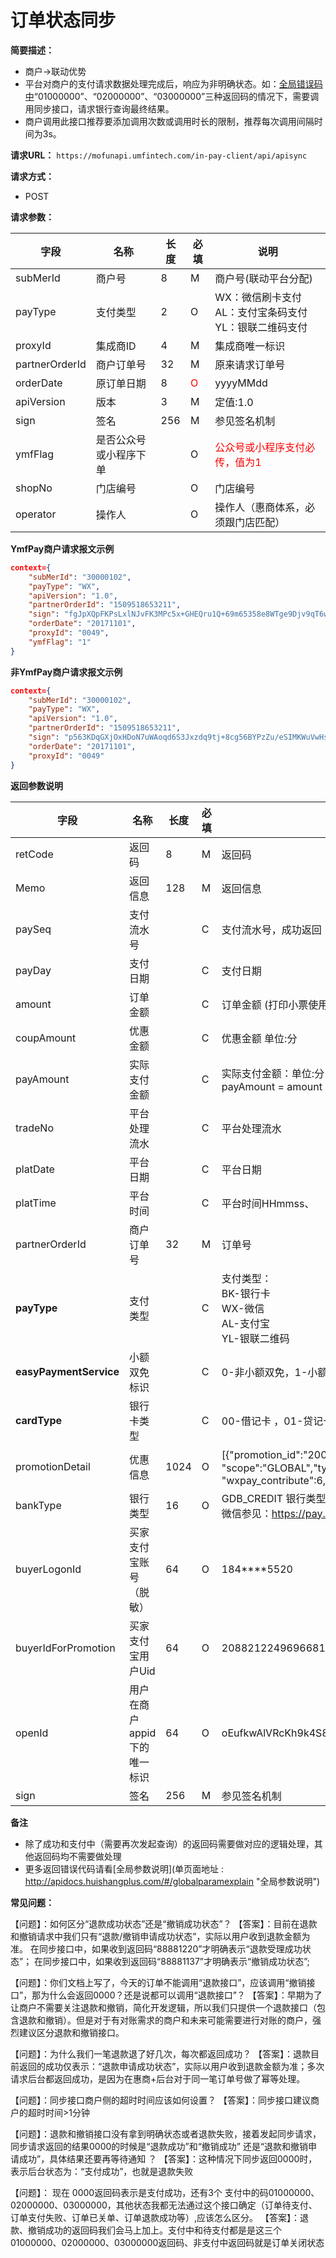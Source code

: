 # 订单状态同步
  
**简要描述：** 

- 商户->联动优势
- 平台对商户的支付请求数据处理完成后，响应为非明确状态。如：[全局错误码中](https://www.showdoc.cc/web/#/6234326490827?page_id=39370587223487 "全局参数说明中")“01000000”、“02000000”、“03000000”三种返回码的情况下，需要调用同步接口，请求银行查询最终结果。
- 商户调用此接口推荐要添加调用次数或调用时长的限制，推荐每次调用间隔时间为3s。

**请求URL：** 
`https://mofunapi.umfintech.com/in-pay-client/api/apisync`



**请求方式：**
- POST 

**请求参数：** 

|	字段	|	名称	|	长度	|	必填	|	说明	|
|----|----|----|----|----|
|	subMerId	|	商户号	|	8	|	M	|	商户号(联动平台分配)	|
|	payType	|	支付类型	|	2	|	O	|	WX：微信刷卡支付<br>AL：支付宝条码支付<br>YL：银联二维码支付	|
|	proxyId	|	集成商ID	|	4	|	M	|	集成商唯一标识	|
|	partnerOrderId	|	商户订单号	|	32	|	M	|	原来请求订单号	|
|	orderDate	|	原订单日期	|	8	|	<span style="color:red">O</span>	|	yyyyMMdd	|
|	apiVersion	|	版本	|	3	|	M	|	定值:1.0	|
|	sign	|	签名	|	256	|	M	|	参见签名机制	|
|	ymfFlag	|	是否公众号或小程序下单	|		|	O	|	<span style="color:red">公众号或小程序支付必传，值为1</span>	|
|	shopNo	|	门店编号	|		|	O	|	门店编号	|
|	operator	|	操作人	|		|	O	|	操作人（惠商体系，必须跟门店匹配）	|

 **YmfPay商户请求报文示例**

```json
context={
	"subMerId": "30000102",
	"payType": "WX",
	"apiVersion": "1.0",
	"partnerOrderId": "1509518653211",
	"sign": "fgJpXQpFKPsLxlNJvFK3MPc5x+GHEQru1Q+69m65358e8WTge9Djv9qT6wkJOijPOESOZNaWM1mDCePA7WaeWwdR9CjjLTzf9gVKmFNcSehTbUl2JW8WSg09dPqkfbZq9SFrg6vGC5HHf/Z9YJF82gtVlzIt4SzwxGx//EzTyPM=",
	"orderDate": "20171101",
	"proxyId": "0049",
	"ymfFlag": "1"
}
```
 **非YmfPay商户请求报文示例**
```json
context={
	"subMerId": "30000102",
	"payType": "WX",
	"apiVersion": "1.0",
	"partnerOrderId": "1509518653211",
	"sign": "p563KDqGXjOxHDoN7uWAoqd6S3Jxzdq9tj+8cg56BYPzZu/eSIMKWuVwHsrtEKYmZ40dvOtfzuJNmEqFoRUzgCllld+4eSVQwJXLeukJlwO/WOpUyBZnkNvZ8A1HqijKKwPrepKvWkYKBsGNhGfMnksnmaCmD8h1+o+hQkd3DZA=",
	"orderDate": "20171101",
	"proxyId": "0049"
}
```

 **返回参数说明** 
 
|	字段	|	名称	|	长度	|	必填	|	说明	|
|----|----|----|----|----|
|	retCode	|	返回码	|	8	|	M	|	返回码	|
|	Memo	|	返回信息	|	128	|	M	|	返回信息	|
|	paySeq	|	支付流水号	|		|	C	|	支付流水号，成功返回	|
|	payDay	|	支付日期	|		|	C	|	支付日期	|
|	amount	|	订单金额	|		|	C	|	订单金额 (打印小票使用)	|
|	coupAmount	|	优惠金额	|		|	C	|	优惠金额 单位:分	|
|	payAmount	|	实际支付金额	|		|	C	|	实际支付金额：单位:分<br>payAmount = amount - coupAmount	|
|	tradeNo	|	平台处理流水 	|		|	C	|	平台处理流水	|
|	platDate	|	平台日期	|		|	C	|	平台日期	|
|	platTime	|	平台时间	|		|	C	|	平台时间HHmmss、	|
|	partnerOrderId	|	商户订单号	|	32	|	M	|	订单号	|
|	**payType**	|	支付类型	|		|	C	|	支付类型：<br>BK-银行卡<br>WX-微信<br>AL-支付宝<br>YL-银联二维码	|
|	**easyPaymentService**	|	小额双免标识	|	|	C	|	0-非小额双免，1-小额双免	|
|	**cardType**	|	银行卡类型	|		|	C	|	00-借记卡 ，01-贷记卡	|
|promotionDetail|优惠信息|1024|O|[{"promotion_id":"2000000056881516050","name":"微信支付到店红包",<br>"scope":"GLOBAL","type":"COUPON","amount":6,"activity_id":"9244500",<br>"wxpay_contribute":6,"merchant_contribute":0,"other_contribute":0}]||
|bankType|银行类型|16|O|GDB_CREDIT 银行类型编码详情见微信,支付宝官方文档<br>微信参见：https://pay.weixin.qq.com/wiki/doc/api/native.php?chapter=4_2||
|buyerLogonId|买家支付宝账号（脱敏）|64|O|184****5520||
|buyerIdForPromotion|买家支付宝用户Uid|64|O|2088212249696681||
|openId|用户在商户appid下的唯一标识|64|O|oEufkwAlVRcKh9k4S8Oftt8y4jQE||
|	sign	|	签名	|	256	|	M	|	参见签名机制	|


 **备注** 
- 除了成功和支付中（需要再次发起查询）的返回码需要做对应的逻辑处理，其他返回码均不需要做处理
- 更多返回错误代码请看[全局参数说明](单页面地址 : http://apidocs.huishangplus.com/#/globalparamexplain "全局参数说明")

**常见问题：**

【问题】：如何区分“退款成功状态”还是“撤销成功状态”？
【答案】：目前在退款和撤销请求中我们只有“退款/撤销申请成功状态”，实际以用户收到退款金额为准。
在同步接口中，如果收到返回码“88881220”才明确表示“退款受理成功状态”；
在同步接口中，如果收到返回码“88881137”才明确表示“撤销成功状态”;

【问题】：你们文档上写了，今天的订单不能调用“退款接口”，应该调用“撤销接口”，那为什么会返回0000？还是说都可以调用“退款接口”？
【答案】：早期为了让商户不需要关注退款和撤销，简化开发逻辑，所以我们只提供一个退款接口（包含退款和撤销）。但是对于有对账需求的商户和未来可能需要进行对账的商户，强烈建议区分退款和撤销接口。

【问题】：为什么我们一笔退款退了好几次，每次都返回成功？
【答案】：退款目前返回的成功仅表示：“退款申请成功状态”，实际以用户收到退款金额为准；多次请求后台都返回成功，是因为在惠商+后台对于同一笔订单号做了幂等处理。

【问题】：同步接口商户侧的超时时间应该如何设置？
【答案】：同步接口建议商户的超时时间>1分钟

【问题】：退款和撤销接口没有拿到明确状态或者退款失败，接着发起同步请求，同步请求返回的结果0000的时候是“退款成功”和“撤销成功” 还是“退款和撤销申请成功”，具体结果还要再等待通知 ？
【答案】：这种情况下同步返回0000时，表示后台状态为：“支付成功”，也就是退款失败

【问题】：  现在 0000返回码表示是支付成功，还有3个 支付中的码01000000、02000000、03000000，其他状态我都无法通过这个接口确定（订单待支付、订单支付失败、订单已关单、订单退款成功等）,应该怎么区分。
【答案】：退款、撤销成功的返回码我们会马上加上。支付中和待支付都是是这三个01000000、02000000、03000000返回码、非支付中返回码就是订单关闭状态
